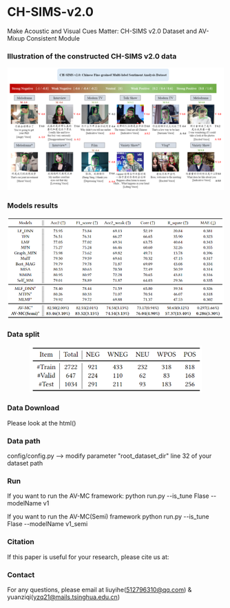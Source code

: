 # CH-SIMS-v2.0
Make Acoustic and Visual Cues Matter: CH-SIMS v2.0 Dataset and AV-Mixup Consistent Module
### Illustration of the constructed CH-SIMS v2.0 data
<p align="center">
  <img width="800" src="Diagram/CH-SIMSv2.0.png">
</p>

### Models results
<p align="center">
  <img width="800" src="Diagram/ModelResults.png">
</p>

### Data split
<p align="center">
  <img width="400" src="Diagram/DataSplit.png">
</p>

### Data Download

Please look at the html()

### Data path

config/config.py --> modify parameter "root_dataset_dir" line 32 of your dataset path

### Run
If you want to run the AV-MC framework: python run.py --is_tune Flase --modelName v1

If you want to run the AV-MC(Semi) framework python run.py --is_tune Flase --modelName v1_semi

### Citation

If this paper is useful for your research, please cite us at: 

### Contact

For any questions, please email at liuyihe(512796310@qq.com) & yuanziqi(yzq21@mails.tsinghua.edu.cn)